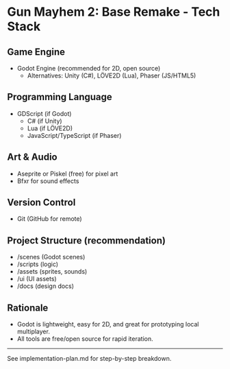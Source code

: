 # Gun Mayhem 2: Base Remake - Tech Stack

## Game Engine
- Godot Engine (recommended for 2D, open source)
  - Alternatives: Unity (C#), LÖVE2D (Lua), Phaser (JS/HTML5)

## Programming Language
- GDScript (if Godot)
  - C# (if Unity)
  - Lua (if LÖVE2D)
  - JavaScript/TypeScript (if Phaser)

## Art & Audio
- Aseprite or Piskel (free) for pixel art
- Bfxr for sound effects

## Version Control
- Git (GitHub for remote)

## Project Structure (recommendation)
- /scenes (Godot scenes)
- /scripts (logic)
- /assets (sprites, sounds)
- /ui (UI assets)
- /docs (design docs)

## Rationale
- Godot is lightweight, easy for 2D, and great for prototyping local multiplayer.
- All tools are free/open source for rapid iteration.

---

See implementation-plan.md for step-by-step breakdown.
